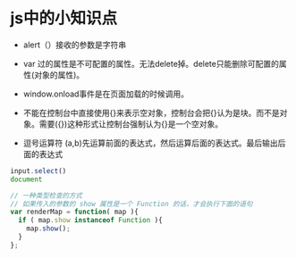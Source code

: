 <!--
 * @Author: x09898 coder_xujie@163.com
 * @Date: 2022-05-09 20:54:22
 * @LastEditors: x09898 coder_xujie@163.com
 * @LastEditTime: 2023-01-05 14:54:45
 * @FilePath: \HTML-CSS-Javascript-\JAVAScript+ES6\JavaScript\小知识点.md
 * @Description: 
-->
# js中的小知识点

* alert（）接收的参数是字符串

* var 过的属性是不可配置的属性。无法delete掉。delete只能删除可配置的属性(对象的属性)。

* window.onload事件是在页面加载的时候调用。

* 不能在控制台中直接使用{}来表示空对象，控制台会把{}认为是块。而不是对象。需要({})这种形式让控制台强制认为{}是一个空对象。

* 逗号运算符 (a,b)先运算前面的表达式，然后运算后面的表达式。最后输出后面的表达式

```js
input.select()
document
```

```js
// 一种类型检查的方式
// 如果传入的参数的 show 属性是一个 Function 的话，才会执行下面的语句
var renderMap = function( map ){
  if ( map.show instanceof Function ){
    map.show();
  }
};
```
